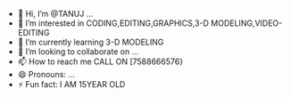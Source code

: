 - 👋 Hi, I’m @TANUJ ...
- 👀 I’m interested in CODING,EDITING,GRAPHICS,3-D MODELING,VIDEO-EDITING
- 🌱 I’m currently learning 3-D MODELING
- 💞️ I’m looking to collaborate on ...
- 📫 How to reach me CALL ON [7588666576}
- 😄 Pronouns: ...
- ⚡ Fun fact: I AM 15YEAR OLD

<!---
TANUJ-DESIGNING/TANUJ-DESIGNING is a ✨ special ✨ repository because its `README.md` (this file) appears on your GitHub profile.
You can click the Preview link to take a look at your changes.
--->
